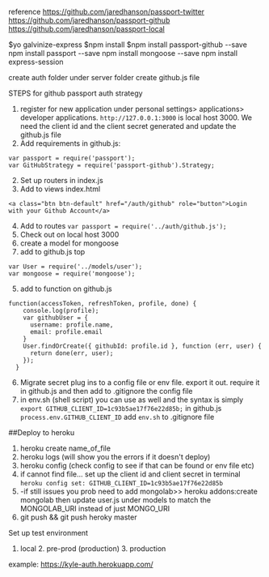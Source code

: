 reference
https://github.com/jaredhanson/passport-twitter
https://github.com/jaredhanson/passport-github
https://github.com/jaredhanson/passport-local

$yo galvinize-express
$npm install
$npm install passport-github --save
npm install passport --save
npm install mongoose --save
npm install express-session


create auth folder under server folder
create github.js file

STEPS for github passport auth strategy
1. register for new application under personal settings> applications> developer applications. ``http://127.0.0.1:3000`` is local host 3000. We need the client id and the client secret generated and update the github.js file
2. Add requirements in github.js: 
``` 
var passport = require('passport');
var GitHubStrategy = require('passport-github').Strategy;
```
2. Set up routers in index.js
3. Add to views index.html
```
<a class="btn btn-default" href="/auth/github" role="button">Login with your Github Account</a>
```
4. Add to routes ``var passport = require('../auth/github.js');``
5. Check out on local host 3000
5. create a model for mongoose
5. add to github.js top
```
var User = require('../models/user');
var mongoose = require('mongoose');
```
5. add to function on github.js
```
function(accessToken, refreshToken, profile, done) {
    console.log(profile);
    var githubUser = {
      username: profile.name,
      email: profile.email
    }
    User.findOrCreate({ githubId: profile.id }, function (err, user) {
      return done(err, user);
    });
  }
```
6. Migrate secret plug ins to a config file or env file. export it out. require it in github.js and then add to .gitignore the config file
7. in env.sh (shell script) you can use as well and the syntax is simply ``export GITHUB_CLIENT_ID=1c93b5ae17f76e22d85b;`` in github.js ``process.env.GITHUB_CLIENT_ID`` add ``env.sh`` to .gitignore file

##Deploy to heroku
1. heroku create name_of_file
2. heroku logs (will show you the errors if it doesn't deploy)
3. heroku config (check config to see if that can be found or env file etc)
4. if cannot find file... set up the client id and client secret in terminal ``heroku config set: GITHUB_CLIENT_ID=1c93b5ae17f76e22d85b ``
5. -if still issues you prob need to add mongolab>>
 heroku addons:create mongolab then update user.js under models to match the MONGOLAB_URI instead of just MONGO_URI
6. git push && git push heroky master


Set up test environment 
1. local 2. pre-prod (production) 3. production

example: https://kyle-auth.herokuapp.com/

